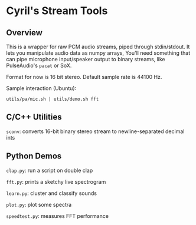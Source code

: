 Cyril's Stream Tools
====================

Overview
--------

This is a wrapper for raw PCM audio streams, piped through stdin/stdout.
It lets you manipulate audio data as numpy arrays,
You'll need something that can pipe microphone input/speaker output
to binary streams, like PulseAudio's `pacat` or SoX.

Format for now is 16 bit stereo. Default sample rate is 44100 Hz.

Sample interaction (Ubuntu):

`utils/pa/mic.sh | utils/demo.sh fft`

C/C++ Utilities
---------------

`sconv`: converts 16-bit binary stereo stream to newline-separated decimal ints

Python Demos
------------

`clap.py`: run a script on double clap

`fft.py`: prints a sketchy live spectrogram

`learn.py`: cluster and classify sounds

`plot.py`: plot some spectra

`speedtest.py`: measures FFT performance
